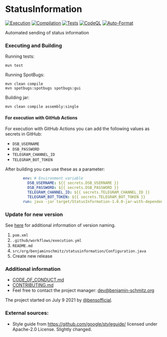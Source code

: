 # StatusInformation

[![Execution](https://github.com/bensofficial/StatusInformation/actions/workflows/execution.yml/badge.svg)](https://github.com/bensofficial/StatusInformation/actions/workflows/execution.yml)
[![Compilation](https://github.com/bensofficial/StatusInformation/actions/workflows/compilation.yml/badge.svg)](https://github.com/bensofficial/StatusInformation/actions/workflows/compilation.yml)
[![Tests](https://github.com/bensofficial/StatusInformation/actions/workflows/tests.yml/badge.svg)](https://github.com/bensofficial/StatusInformation/actions/workflows/tests.yml)
[![CodeQL](https://github.com/bensofficial/StatusInformation/actions/workflows/codeql-analysis.yml/badge.svg)](https://github.com/bensofficial/StatusInformation/actions/workflows/codeql-analysis.yml)
[![Auto-Format](https://github.com/bensofficial/StatusInformation/actions/workflows/auto-format.yml/badge.svg)](https://github.com/bensofficial/StatusInformation/actions/workflows/auto-format.yml)

Automated sending of status information

### Executing and Building
Running tests:
````Shell
mvn test
````

Running SpotBugs:
````Shell
mvn clean compile
mvn spotbugs:spotbugs spotbugs:gui
````

Building jar:
````Shell
mvn clean compile assembly:single
````
#### For execution with GitHub Actions
For execution with GitHub Actions you can add the following values as secrets in GitHub:
- ``DSB_USERNAME``
- ``DSB_PASSWORD``
- ``TELEGRAM_CHANNEL_ID``
- ``TELEGRAM_BOT_TOKEN``

After building you can use these as a parameter:
````yml
        env: # Environment variable
          DSB_USERNAME: ${{ secrets.DSB_USERNAME }}
          DSB_PASSWORD: ${{ secrets.DSB_PASSWORD }}
          TELEGRAM_CHANNEL_ID: ${{ secrets.TELEGRAM_CHANNEL_ID }}
          TELEGRAM_BOT_TOKEN: ${{ secrets.TELEGRAM_BOT_TOKEN }}
        run: java -jar target/StatusInformation-1.0.0-jar-with-dependencies.jar $DSB_USERNAME $DSB_PASSWORD $TELEGRAM_CHANNEL_ID $TELEGRAM_BOT_TOKEN
````
### Update for new version
See [here](https://semver.org) for additional information of version naming.

1. ``pom.xml``
2. ``.github/workflows/execution.yml``
3. ``README.md``
4. ``src/org/benjaminschmitz/statusinformation/Configuration.java``
5. Create new release
### Additional information
- [CODE_OF_CONDUCT.md](https://github.com/bensofficial/StatusInformation/blob/main/.github/CODE_OF_CONDUCT.md)
- [CONTRIBUTING.md](https://github.com/bensofficial/StatusInformation/blob/main/.github/CONTRIBUTING.md)
- Feel free to contact the project manager: dev@benjamin-schmitz.org
 
The project started on July 9 2021 by [@bensofficial](https://github.com/bensofficial).

### External sources:
- Style guide from https://github.com/google/styleguide/ licensed under Apache-2.0 License. Slightly changed.
